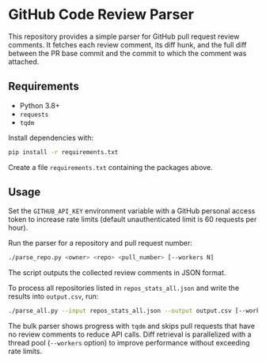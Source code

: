 # GitHub Code Review Parser

This repository provides a simple parser for GitHub pull request review comments.
It fetches each review comment, its diff hunk, and the full diff between the PR
base commit and the commit to which the comment was attached.

## Requirements

- Python 3.8+
- `requests`
- `tqdm`

Install dependencies with:

```bash
pip install -r requirements.txt
```

Create a file `requirements.txt` containing the packages above.

## Usage

Set the `GITHUB_API_KEY` environment variable with a GitHub personal access
token to increase rate limits (default unauthenticated limit is 60 requests per
hour).

Run the parser for a repository and pull request number:

```bash
./parse_repo.py <owner> <repo> <pull_number> [--workers N]
```

The script outputs the collected review comments in JSON format.

To process all repositories listed in `repos_stats_all.json` and write the
results into `output.csv`, run:

```bash
./parse_all.py --input repos_stats_all.json --output output.csv [--workers N]
```
The bulk parser shows progress with `tqdm` and skips pull requests that have no
review comments to reduce API calls. Diff retrieval is parallelized with a
thread pool (`--workers` option) to improve performance without exceeding rate
limits.
